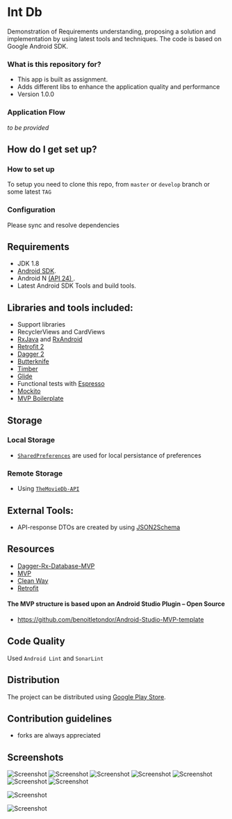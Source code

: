 # Int Db #

Demonstration of Requirements understanding, proposing a solution and implementation by using latest tools and techniques. The code is based on Google Android SDK.

### What is this repository for? ###

* This app is built as assignment. 
* Adds different libs to enhance the application quality and performance
* Version 1.0.0


### Application Flow ###

_to be provided_

## How do I get set up? ##

### How to set up ###
To setup you need to clone this repo, from `master` or `develop` branch or some latest `TAG`

### Configuration ###
Please sync and resolve dependencies


## Requirements ##

- JDK 1.8
- [Android SDK](http://developer.android.com/sdk/index.html).
- Android N [(API 24) ](http://developer.android.com/tools/revisions/platforms.html).
- Latest Android SDK Tools and build tools.


## Libraries and tools included: ##

- Support libraries
- RecyclerViews and CardViews
- [RxJava](https://github.com/ReactiveX/RxJava) and [RxAndroid](https://github.com/ReactiveX/RxAndroid)
- [Retrofit 2](http://square.github.io/retrofit/)
- [Dagger 2](http://google.github.io/dagger/)
- [Butterknife](https://github.com/JakeWharton/butterknife)
- [Timber](https://github.com/JakeWharton/timber)
- [Glide](https://github.com/bumptech/glide)
- Functional tests with [Espresso](https://google.github.io/android-testing-support-library/docs/espresso/index.html)
- [Mockito](http://mockito.org/)
- [MVP Boilerplate](https://github.com/benoitletondor/Android-Studio-MVP-template)


## Storage ##
### Local Storage ###

- [`SharedPreferences`](https://developer.android.com/reference/android/content/SharedPreferences.html) are used for local persistance of preferences

### Remote Storage ###

- Using [`TheMovieDb-API`](https://www.themoviedb.org/documentation/api) 

## External Tools: ##

- API-response DTOs are created by using [JSON2Schema](http://www.jsonschema2pojo.org/)


## Resources ##

- [Dagger-Rx-Database-MVP](https://github.com/filippella/Dagger-Rx-Database-MVP)
- [MVP](https://hackernoon.com/yet-another-mvp-article-part-1-lets-get-to-know-the-project-d3fd553b3e21)
- [Clean Way](https://fernandocejas.com/2014/09/03/architecting-android-the-clean-way/)
- [Retrofit](http://square.github.io/retrofit/)


#### The MVP structure is based upon an Android Studio Plugin – Open Source ####
- https://github.com/benoitletondor/Android-Studio-MVP-template

## Code Quality ##

Used `Android Lint` and `SonarLint`

## Distribution ##

The project can be distributed using [Google Play Store](https://github.com/Triple-T/gradle-play-publisher).


## Contribution guidelines ##

- forks are always appreciated

## Screenshots ##

![Screenshot](screenshots/0.png)
![Screenshot](screenshots/1.png)
![Screenshot](screenshots/2.png)
![Screenshot](screenshots/3.png)
![Screenshot](screenshots/4.png)
![Screenshot](screenshots/5.png)
![Screenshot](screenshots/6.png)

![Screenshot](screenshots/7.png)

![Screenshot](screenshots/8.png)

